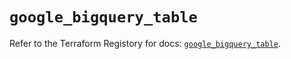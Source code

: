 # `google_bigquery_table`

Refer to the Terraform Registory for docs: [`google_bigquery_table`](https://registry.terraform.io/providers/hashicorp/google/5.3.0/docs/resources/bigquery_table).
